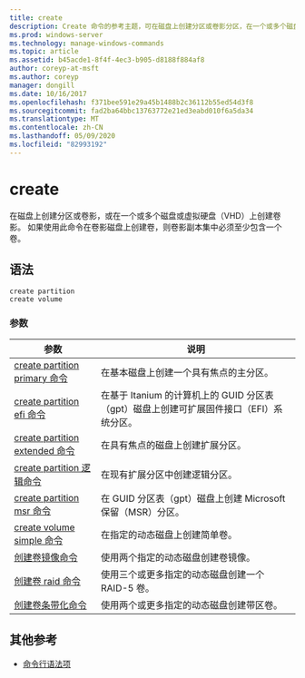 ```yaml
---
title: create
description: Create 命令的参考主题，可在磁盘上创建分区或卷影分区，在一个或多个磁盘上创建卷，或在虚拟硬盘（VHD）上创建卷影分区。
ms.prod: windows-server
ms.technology: manage-windows-commands
ms.topic: article
ms.assetid: b45acde1-8f4f-4ec3-b905-d8188f884af8
author: coreyp-at-msft
ms.author: coreyp
manager: dongill
ms.date: 10/16/2017
ms.openlocfilehash: f371bee591e29a45b1488b2c36112b55ed54d3f8
ms.sourcegitcommit: fad2ba64bbc13763772e21ed3eabd010f6a5da34
ms.translationtype: MT
ms.contentlocale: zh-CN
ms.lasthandoff: 05/09/2020
ms.locfileid: "82993192"
---
```

# <a name="create"></a>create

在磁盘上创建分区或卷影，或在一个或多个磁盘或虚拟硬盘（VHD）上创建卷影。 如果使用此命令在卷影磁盘上创建卷，则卷影副本集中必须至少包含一个卷。

## <a name="syntax"></a>语法

```
create partition
create volume
```

### <a name="parameters"></a>参数

| 参数 | 说明 |
| --------- | ----------- |
| [create partition primary 命令](create-partition-primary.md) | 在基本磁盘上创建一个具有焦点的主分区。 |
| [create partition efi 命令](create-partition-efi.md) | 在基于 Itanium 的计算机上的 GUID 分区表（gpt）磁盘上创建可扩展固件接口（EFI）系统分区。 |
| [create partition extended 命令](create-partition-extended.md) | 在具有焦点的磁盘上创建扩展分区。 |
| [create partition 逻辑命令](create-partition-logical.md) | 在现有扩展分区中创建逻辑分区。 |
| [create partition msr 命令](create-partition-msr.md) | 在 GUID 分区表（gpt）磁盘上创建 Microsoft 保留（MSR）分区。 |
| [create volume simple 命令](create-volume-simple.md) | 在指定的动态磁盘上创建简单卷。 |
| [创建卷镜像命令](create-volume-mirror.md) | 使用两个指定的动态磁盘创建卷镜像。 |
| [创建卷 raid 命令](create-volume-raid.md) | 使用三个或更多指定的动态磁盘创建一个 RAID-5 卷。 |
| [创建卷条带化命令](create-volume-stripe.md) | 使用两个或更多指定的动态磁盘创建带区卷。 |

## <a name="additional-references"></a>其他参考

- [命令行语法项](command-line-syntax-key.md)
